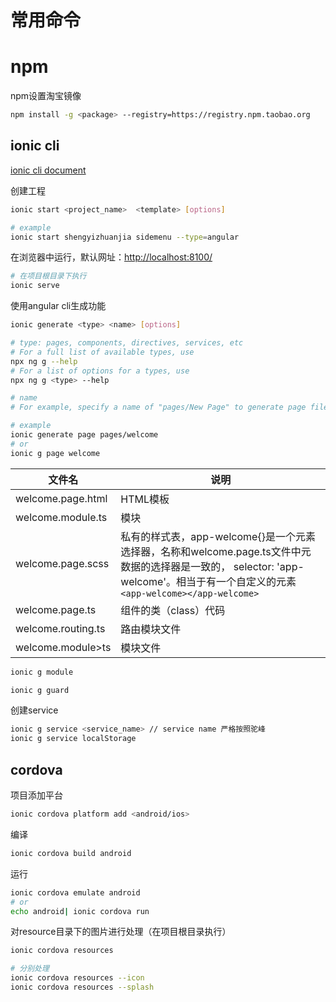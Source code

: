 # 常用命令

# npm
npm设置淘宝镜像
```bash
npm install -g <package> --registry=https://registry.npm.taobao.org
```

## ionic cli
[ionic cli document](http://ionicframework.com/docs/cli/)

创建工程
```bash
ionic start <project_name>  <template> [options]

# example
ionic start shengyizhuanjia sidemenu --type=angular
```

在浏览器中运行，默认网址：<http://localhost:8100/>
```bash
# 在项目根目录下执行
ionic serve
```

使用angular cli生成功能
```bash
ionic generate <type> <name> [options]

# type: pages, components, directives, services, etc
# For a full list of available types, use 
npx ng g --help
# For a list of options for a types, use 
npx ng g <type> --help

# name
# For example, specify a name of "pages/New Page" to generate page files at src/app/pages/new-page/.

# example
ionic generate page pages/welcome
# or
ionic g page welcome
```

文件名 | 说明
---|---
welcome.page.html | HTML模板
welcome.module.ts | 模块
welcome.page.scss | 私有的样式表，app-welcome{}是一个元素选择器，名称和welcome.page.ts文件中元数据的选择器是一致的，  selector: 'app-welcome'。相当于有一个自定义的元素`<app-welcome></app-welcome>`
welcome.page.ts | 组件的类（class）代码
welcome.routing.ts | 路由模块文件
welcome.module>ts | 模块文件

```bash
ionic g module

ionic g guard
```

创建service
```bash
ionic g service <service_name> // service name 严格按照驼峰
ionic g service localStorage
```

## cordova

项目添加平台
```bash
ionic cordova platform add <android/ios>
```

编译
```bash
ionic cordova build android
```

运行
```bash
ionic cordova emulate android
# or
echo android| ionic cordova run
```

对resource目录下的图片进行处理（在项目根目录执行）
```bash
ionic cordova resources  

# 分别处理
ionic cordova resources --icon
ionic cordova resources --splash
```



